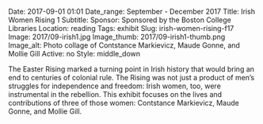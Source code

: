 Date: 2017-09-01 01:01 
Date_range: September - December 2017
Title: Irish Women Rising 1
Subtitle: 
Sponsor: Sponsored by the Boston College Libraries
Location: reading
Tags: exhibit
Slug: irish-women-rising-f17
Image: 2017/09-irish1.jpg
Image_thumb: 2017/09-irish1-thumb.png
Image_alt: Photo collage of Contstance Markievicz, Maude Gonne, and Mollie Gill
Active: no
Style: middle_down

The Easter Rising marked a turning point in Irish history that would bring an end to centuries of colonial rule. The Rising was not just a product of men’s struggles for independence and freedom: Irish women, too, were instrumental in the rebellion. This exhibit focuses on the lives and contributions of three of those women: Contstance Markievicz, Maude Gonne, and Mollie Gill. 

